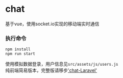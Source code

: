 # chat
基于vue，使用socket.io实现的移动端实时通信
### 执行命令
```
npm install
npm run start
```
使用模拟数据登录，用户信息见`src/assets/js/users.js`<br>
纯前端简易版本，完整版请移步['chat-Laravel'](https://github.com/gitliyu/chat-Laravel)
